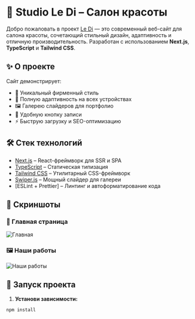 # 💄 Studio Le Di – Салон красоты

Добро пожаловать в проект [Le Di](https://your-domain.com) — это современный веб-сайт для салона красоты, сочетающий стильный дизайн, адаптивность и отличную производительность. Разработан с использованием **Next.js**, **TypeScript** и **Tailwind CSS**.

## ✨ О проекте

Сайт демонстрирует:

- 🎨 Уникальный фирменный стиль
- 📱 Полную адаптивность на всех устройствах
- 🖼 Галерею слайдеров для портфолио
- 📅 Удобную кнопку записи
- ⚡️ Быструю загрузку и SEO-оптимизацию

## 🛠️ Стек технологий

- [Next.js](https://nextjs.org/) – React-фреймворк для SSR и SPA
- [TypeScript](https://www.typescriptlang.org/) – Статическая типизация
- [Tailwind CSS](https://tailwindcss.com/) – Утилитарный CSS-фреймворк
- [Swiper.js](https://swiperjs.com/) – Мощный слайдер для галереи
- [ESLint + Prettier] – Линтинг и автоформатирование кода

## 📸 Скриншоты

### 🧾 Главная страница
![Главная](./public/screenshots/hero.png)

### 🖼 Наши работы
![Наши работы](./public/screenshots/works.png)

## 🚀 Запуск проекта

1. **Установи зависимости:**

```bash
npm install
